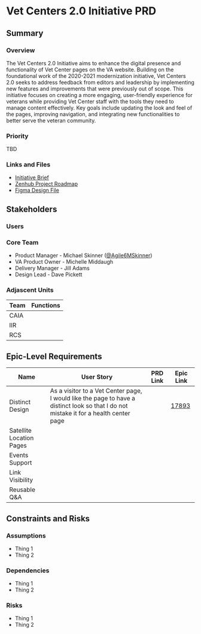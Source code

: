 # Vet Centers 2.0 Initiative PRD
## Summary
### Overview
The Vet Centers 2.0 Initiative aims to enhance the digital presence and functionality of Vet Center pages on the VA website. Building on the foundational work of the 2020-2021 modernization initiative, Vet Centers 2.0 seeks to address feedback from editors and leadership by implementing new features and improvements that were previously out of scope. This initiative focuses on creating a more engaging, user-friendly experience for veterans while providing Vet Center staff with the tools they need to manage content effectively. Key goals include updating the look and feel of the pages, improving navigation, and integrating new functionalities to better serve the veteran community.
### Priority
TBD
### Links and Files
- [Initiative Brief](initiative-brief.md)
- [Zenhub Project Roadmap](https://app.zenhub.com/workspaces/sitewide-facilities-639f5253e4b702a32376339e/roadmap?project=z2lkoi8vcmfwdg9yl1byb2ply3qvnzyxmjg)
- [Figma Design File](https://www.figma.com/design/EVd3q06ukAbVS61Q8MwRAT/Vet-Centers?node-id=1-900&t=WwD10sfXM6k6aZ32-1)
## Stakeholders
### Users
### Core Team
- Product Manager - Michael Skinner ([@Agile6MSkinner](https://github.com/Agile6MSkinner))
- VA Product Owner - Michelle Middaugh
- Delivery Manager - Jill Adams
- Design Lead - Dave Pickett
### Adjascent Units
| Team | Functions |
|------|-----------|
| CAIA |  |
| IIR |  |
| RCS |  |
## Epic-Level Requirements
| Name                    | User Story                                                                                                                            | PRD Link | Epic Link                                                                                                                                        |
|-------------------------|---------------------------------------------------------------------------------------------------------------------------------------|----------|--------------------------------------------------------------------------------------------------------------------------------------------------|
| Distinct Design         | As a visitor to a Vet Center page, I would like the page to have a distinct look so that I do not mistake it for a health center page |          | [17893](https://app.zenhub.com/workspaces/sitewide-facilities-639f5253e4b702a32376339e/issues/gh/department-of-veterans-affairs/va.gov-cms/17893)|
| Satellite Location Pages |  |  | |
| Events Support | | | |
| Link Visibility | | | |
| Reusable Q&A | | | |
## Constraints and Risks
### Assumptions
- Thing 1
- Thing 2
### Dependencies
- Thing 1
- Thing 2
### Risks
- Thing 1
- Thing 2
